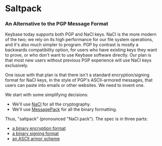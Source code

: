 # Saltpack
### An Alternative to the PGP Message Format

Keybase today supports both PGP and NaCl keys. NaCl is the more modern of the
two; we rely on its high performance for our file system operations, and it's
also much simpler to program. PGP by contrast is mostly a backwards
compatibility option, for users who have existing keys they want to prove, or
who don't want to use Keybase software directly. Our plan is that most new
users without previous PGP experience will use NaCl keys exclusively.

One issue with that plan is that there isn't a standard encryption/signing
format for NaCl keys, in the style of PGP's ASCII-armored messages, that users
can paste into emails or other websites. We need to invent one.

We start with some simplifying decisions:

- We'll use [NaCl](http://nacl.cr.yp.to/) for all the cryptography.
- We'll use [MessagePack](http://msgpack.org/index.html) for all the binary
  formatting.

Thus, "saltpack" (pronounced "NaCl pack"). The spec is in three parts:

- [a binary encryption format](saltpack_encryption.md)
- [a binary signing format](saltpack_signing.md)
- [an ASCII armor scheme](saltpack_armor.md)
